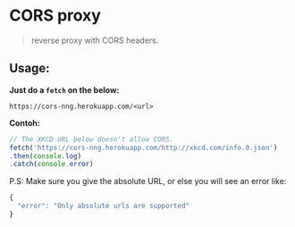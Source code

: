 
# CORS proxy 

> reverse proxy with CORS headers.


## Usage:

__Just do a `fetch` on the below:__

```
https://cors-nng.herokuapp.com/<url>
```

__Contoh:__

```js
// The XKCD URL below doesn't allow CORS.
fetch('https://cors-nng.herokuapp.com/http://xkcd.com/info.0.json')
.then(console.log)
.catch(console.error)
```

P.S: Make sure you give the absolute URL, or else you will see an error like:

```js
{
  "error": "Only absolute urls are supported"
}
```


